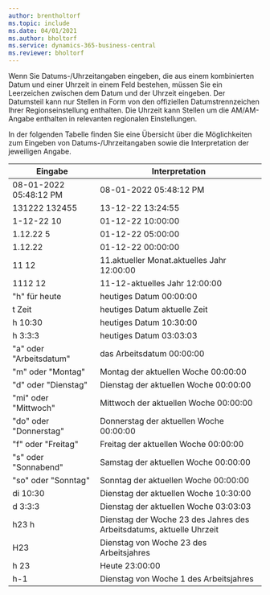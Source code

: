 ```yaml
---
author: brentholtorf
ms.topic: include
ms.date: 04/01/2021
ms.author: bholtorf
ms.service: dynamics-365-business-central
ms.reviewer: bholtorf
---
```

Wenn Sie Datums-/Uhrzeitangaben eingeben, die aus einem kombinierten Datum und einer Uhrzeit in einem Feld bestehen, müssen Sie ein Leerzeichen zwischen dem Datum und der Uhrzeit eingeben. Der Datumsteil kann nur Stellen in Form von den offiziellen Datumstrennzeichen Ihrer Regionseinstellung enthalten. Die Uhrzeit kann Stellen um die AM/AM-Angabe enthalten in relevanten regionalen Einstellungen.

<!--It is also possible to enter only a date in a datetime field, but it is not possible to enter only a time.-->

In der folgenden Tabelle finden Sie eine Übersicht über die Möglichkeiten zum Eingeben von Datums-/Uhrzeitangaben sowie die Interpretation der jeweiligen Angabe.  

|Eingabe|Interpretation|
|---------------|------------------------|
|08-01-2022 05:48:12 PM|08\-01\-2022 05:48:12 PM|
|131222 132455|13-12-22 13:24:55|
|1-12-22 10|01-12-22 10:00:00|
|1.12.22 5|01-12-22 05:00:00|
|1.12.22|01-12-22 00:00:00|
|11 12|11.aktueller Monat.aktuelles Jahr 12:00:00|
|1112 12|11-12-aktuelles Jahr 12:00:00|
|"h" für heute|heutiges Datum 00:00:00|
|t Zeit|heutiges Datum aktuelle Zeit|
|h 10:30|heutiges Datum 10:30:00|
|h 3:3:3|heutiges Datum 03:03:03|
|"a" oder "Arbeitsdatum"|das Arbeitsdatum 00:00:00|
|"m" oder "Montag"|Montag der aktuellen Woche 00:00:00|
|"d" oder "Dienstag"|Dienstag der aktuellen Woche 00:00:00|
|"mi" oder "Mittwoch"|Mittwoch der aktuellen Woche 00:00:00|
|"do" oder "Donnerstag"|Donnerstag der aktuellen Woche 00:00:00|
|"f" oder "Freitag"|Freitag der aktuellen Woche 00:00:00|
|"s" oder "Sonnabend"|Samstag der aktuellen Woche 00:00:00|
|"so" oder "Sonntag"|Sonntag der aktuellen Woche 00:00:00|
|di 10:30|Dienstag der aktuellen Woche 10:30:00|
|d 3:3:3|Dienstag der aktuellen Woche 03:03:03|
|h23 h|Dienstag der Woche 23 des Jahres des Arbeitsdatums, aktuelle Uhrzeit|
|H23|Dienstag von Woche 23 des Arbeitsjahres|
|h 23|Heute 23:00:00|
|h-1|Dienstag von Woche 1 des Arbeitsjahres|


